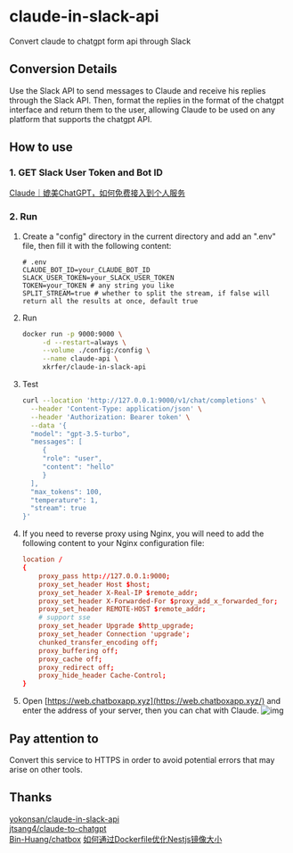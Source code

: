 # claude-in-slack-api
Convert claude to chatgpt form api through Slack

## Conversion Details
Use the Slack API to send messages to Claude and receive his replies through the Slack API. Then, format the replies in the format of the chatgpt interface and return them to the user, allowing Claude to be used on any platform that supports the chatgpt API.

## How to use
### 1. GET Slack User Token and Bot ID
[Claude｜媲美ChatGPT，如何免费接入到个人服务](https://mp.weixin.qq.com/s?__biz=Mzg4MjkzMzc1Mg==&mid=2247483961&idx=1&sn=c009f4ea28287daeaa4de17278c8228e&chksm=cf4e68aef839e1b8fe49110341e2a557e0b118fee82d490143656a12c7f85bdd4ef6f65ffd16&token=1094126126&lang=zh_CN#rd)

### 2. Run
1. Create a "config" directory in the current directory and add an ".env" file, then fill it with the following content:
    ```.env
    # .env
    CLAUDE_BOT_ID=your_CLAUDE_BOT_ID
    SLACK_USER_TOKEN=your_SLACK_USER_TOKEN
    TOKEN=your_TOKEN # any string you like
    SPLIT_STREAM=true # whether to split the stream, if false will return all the results at once, default true
    ```
2. Run
    ```bash
    docker run -p 9000:9000 \
         -d --restart=always \
         --volume ./config:/config \
         --name claude-api \
         xkrfer/claude-in-slack-api
    ```
3. Test
    ```bash
   curl --location 'http://127.0.0.1:9000/v1/chat/completions' \
      --header 'Content-Type: application/json' \
      --header 'Authorization: Bearer token' \
      --data '{
      "model": "gpt-3.5-turbo",
      "messages": [
         {
         "role": "user",
         "content": "hello"
         }
      ],
      "max_tokens": 100,
      "temperature": 1,
      "stream": true
   }'
    ```

4. If you need to reverse proxy using Nginx, you will need to add the following content to your Nginx configuration file:
    ```conf
    location /
    {
        proxy_pass http://127.0.0.1:9000;
        proxy_set_header Host $host;
        proxy_set_header X-Real-IP $remote_addr;
        proxy_set_header X-Forwarded-For $proxy_add_x_forwarded_for;
        proxy_set_header REMOTE-HOST $remote_addr;
        # support sse
        proxy_set_header Upgrade $http_upgrade;
        proxy_set_header Connection 'upgrade';
        chunked_transfer_encoding off;
        proxy_buffering off;
        proxy_cache off;
        proxy_redirect off;
        proxy_hide_header Cache-Control;
    }
    ```
5. Open [https://web.chatboxapp.xyz](https://web.chatboxapp.xyz/) and enter the address of your server, then you can chat with Claude.
   ![img](https://telegraph-image-pages.pages.dev/file/989383790f105834ea787.png)

## Pay attention to
Convert this service to HTTPS in order to avoid potential errors that may arise on other tools.

## Thanks
[yokonsan/claude-in-slack-api](https://github.com/yokonsan/claude-in-slack-api)    
[jtsang4/claude-to-chatgpt](https://github.com/jtsang4/claude-to-chatgpt)   
[Bin-Huang/chatbox](https://github.com/Bin-Huang/chatbox)
[如何通过Dockerfile优化Nestjs镜像大小](https://juejin.cn/post/7132533610707419173)
